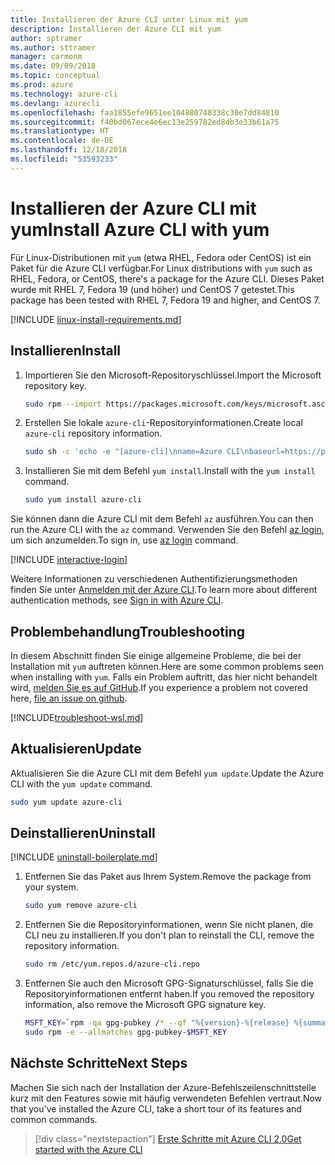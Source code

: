 ```yaml
---
title: Installieren der Azure CLI unter Linux mit yum
description: Installieren der Azure CLI mit yum
author: sptramer
ms.author: sttramer
manager: carmonm
ms.date: 09/09/2018
ms.topic: conceptual
ms.prod: azure
ms.technology: azure-cli
ms.devlang: azurecli
ms.openlocfilehash: faa1855efe9651ee104880740338c30e7dd84810
ms.sourcegitcommit: f40bd067ece4e6ec13e259782ed8db3e33b61a75
ms.translationtype: HT
ms.contentlocale: de-DE
ms.lasthandoff: 12/18/2018
ms.locfileid: "53593233"
---
```

# <a name="install-azure-cli-with-yum"></a><span data-ttu-id="b4382-103">Installieren der Azure CLI mit yum</span><span class="sxs-lookup"><span data-stu-id="b4382-103">Install Azure CLI with yum</span></span>

<span data-ttu-id="b4382-104">Für Linux-Distributionen mit `yum` (etwa RHEL, Fedora oder CentOS) ist ein Paket für die Azure CLI verfügbar.</span><span class="sxs-lookup"><span data-stu-id="b4382-104">For Linux distributions with  `yum` such as RHEL, Fedora, or CentOS, there's a package for the Azure CLI.</span></span> <span data-ttu-id="b4382-105">Dieses Paket wurde mit RHEL 7, Fedora 19 (und höher) und CentOS 7 getestet.</span><span class="sxs-lookup"><span data-stu-id="b4382-105">This package has been tested with RHEL 7, Fedora 19 and higher, and CentOS 7.</span></span>

[!INCLUDE [linux-install-requirements.md](includes/linux-install-requirements.md)]

## <a name="install"></a><span data-ttu-id="b4382-106">Installieren</span><span class="sxs-lookup"><span data-stu-id="b4382-106">Install</span></span>

1. <span data-ttu-id="b4382-107">Importieren Sie den Microsoft-Repositoryschlüssel.</span><span class="sxs-lookup"><span data-stu-id="b4382-107">Import the Microsoft repository key.</span></span>

   ```bash
   sudo rpm --import https://packages.microsoft.com/keys/microsoft.asc
   ```

2. <span data-ttu-id="b4382-108">Erstellen Sie lokale `azure-cli`-Repositoryinformationen.</span><span class="sxs-lookup"><span data-stu-id="b4382-108">Create local `azure-cli` repository information.</span></span>

   ```bash
   sudo sh -c 'echo -e "[azure-cli]\nname=Azure CLI\nbaseurl=https://packages.microsoft.com/yumrepos/azure-cli\nenabled=1\ngpgcheck=1\ngpgkey=https://packages.microsoft.com/keys/microsoft.asc" > /etc/yum.repos.d/azure-cli.repo'
   ```

3. <span data-ttu-id="b4382-109">Installieren Sie mit dem Befehl `yum install`.</span><span class="sxs-lookup"><span data-stu-id="b4382-109">Install with the `yum install` command.</span></span>

   ```bash
   sudo yum install azure-cli
   ```

<span data-ttu-id="b4382-110">Sie können dann die Azure CLI mit dem Befehl `az` ausführen.</span><span class="sxs-lookup"><span data-stu-id="b4382-110">You can then run the Azure CLI with the `az` command.</span></span> <span data-ttu-id="b4382-111">Verwenden Sie den Befehl [az login](/cli/azure/reference-index#az-login), um sich anzumelden.</span><span class="sxs-lookup"><span data-stu-id="b4382-111">To sign in, use [az login](/cli/azure/reference-index#az-login) command.</span></span>

[!INCLUDE [interactive-login](includes/interactive-login.md)]

<span data-ttu-id="b4382-112">Weitere Informationen zu verschiedenen Authentifizierungsmethoden finden Sie unter [Anmelden mit der Azure CLI](authenticate-azure-cli.md).</span><span class="sxs-lookup"><span data-stu-id="b4382-112">To learn more about different authentication methods, see [Sign in with Azure CLI](authenticate-azure-cli.md).</span></span>

## <a name="troubleshooting"></a><span data-ttu-id="b4382-113">Problembehandlung</span><span class="sxs-lookup"><span data-stu-id="b4382-113">Troubleshooting</span></span>

<span data-ttu-id="b4382-114">In diesem Abschnitt finden Sie einige allgemeine Probleme, die bei der Installation mit `yum` auftreten können.</span><span class="sxs-lookup"><span data-stu-id="b4382-114">Here are some common problems seen when installing with `yum`.</span></span> <span data-ttu-id="b4382-115">Falls ein Problem auftritt, das hier nicht behandelt wird, [melden Sie es auf GitHub](https://github.com/Azure/azure-cli/issues).</span><span class="sxs-lookup"><span data-stu-id="b4382-115">If you experience a problem not covered here, [file an issue on github](https://github.com/Azure/azure-cli/issues).</span></span>

[!INCLUDE[troubleshoot-wsl.md](includes/troubleshoot-wsl.md)]

## <a name="update"></a><span data-ttu-id="b4382-116">Aktualisieren</span><span class="sxs-lookup"><span data-stu-id="b4382-116">Update</span></span>

<span data-ttu-id="b4382-117">Aktualisieren Sie die Azure CLI mit dem Befehl `yum update`.</span><span class="sxs-lookup"><span data-stu-id="b4382-117">Update the Azure CLI with the `yum update` command.</span></span>

```bash
sudo yum update azure-cli
```

## <a name="uninstall"></a><span data-ttu-id="b4382-118">Deinstallieren</span><span class="sxs-lookup"><span data-stu-id="b4382-118">Uninstall</span></span>

[!INCLUDE [uninstall-boilerplate.md](includes/uninstall-boilerplate.md)]

1. <span data-ttu-id="b4382-119">Entfernen Sie das Paket aus Ihrem System.</span><span class="sxs-lookup"><span data-stu-id="b4382-119">Remove the package from your system.</span></span>

   ```bash
   sudo yum remove azure-cli
   ```

2. <span data-ttu-id="b4382-120">Entfernen Sie die Repositoryinformationen, wenn Sie nicht planen, die CLI neu zu installieren.</span><span class="sxs-lookup"><span data-stu-id="b4382-120">If you don't plan to reinstall the CLI, remove the repository information.</span></span>

   ```bash
   sudo rm /etc/yum.repos.d/azure-cli.repo
   ```

3. <span data-ttu-id="b4382-121">Entfernen Sie auch den Microsoft GPG-Signaturschlüssel, falls Sie die Repositoryinformationen entfernt haben.</span><span class="sxs-lookup"><span data-stu-id="b4382-121">If you removed the repository information, also remove the Microsoft GPG signature key.</span></span>

   ```bash
   MSFT_KEY=`rpm -qa gpg-pubkey /* --qf "%{version}-%{release} %{summary}\n" | grep Microsoft | awk '{print $1}'`
   sudo rpm -e --allmatches gpg-pubkey-$MSFT_KEY
   ```

## <a name="next-steps"></a><span data-ttu-id="b4382-122">Nächste Schritte</span><span class="sxs-lookup"><span data-stu-id="b4382-122">Next Steps</span></span>

<span data-ttu-id="b4382-123">Machen Sie sich nach der Installation der Azure-Befehlszeilenschnittstelle kurz mit den Features sowie mit häufig verwendeten Befehlen vertraut.</span><span class="sxs-lookup"><span data-stu-id="b4382-123">Now that you've installed the Azure CLI, take a short tour of its features and common commands.</span></span>

> [!div class="nextstepaction"]
> [<span data-ttu-id="b4382-124">Erste Schritte mit Azure CLI 2.0</span><span class="sxs-lookup"><span data-stu-id="b4382-124">Get started with the Azure CLI</span></span>](get-started-with-azure-cli.md)
